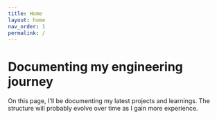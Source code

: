 ```yaml
---
title: Home
layout: home
nav_order: 1
permalink: /
---
```


# Documenting my engineering journey

On this page, I'll be documenting my latest projects and learnings. The structure will probably evolve over time as I gain more experience.

